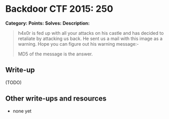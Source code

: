 # Backdoor CTF 2015: 250
**Category:** 
**Points:** 
**Solves:** 
**Description:** 

> h4x0r is fed up with all your attacks on his castle and has decided to retaliate by attacking us back. He sent us a mail with this image as a warning. Hope you can figure out his warning message:-
> 
> MD5 of the message is the answer.

## Write-up

(TODO)

## Other write-ups and resources

* none yet